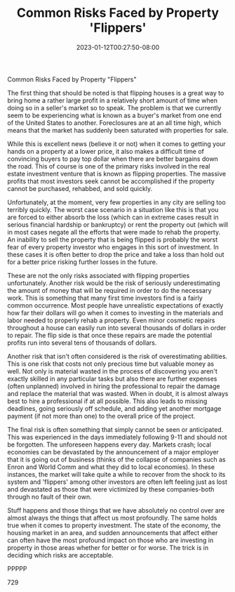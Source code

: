 ﻿---
title: "Common Risks Faced by Property 'Flippers'"
date: 2023-01-12T00:27:50-08:00
description: "Real Estate Tips for Web Success"
featured_image: "/images/Real Estate.jpg"
tags: ["Real Estate"]
---

Common Risks Faced by Property "Flippers"

The first thing that should be noted is that flipping houses is a great way to bring home a rather large profit in a relatively short amount of time when doing so in a seller's market so to speak. The problem is that we currently seem to be experiencing what is known as a buyer's market from one end of the United States to another. Foreclosures are at an all time high, which means that the market has suddenly been saturated with properties for sale.

While this is excellent news (believe it or not) when it comes to getting your hands on a property at a lower price, it also makes a difficult time of convincing buyers to pay top dollar when there are better bargains down the road. This of course is one of the primary risks involved in the real estate investment venture that is known as flipping properties. The massive profits that most investors seek cannot be accomplished if the property cannot be purchased, rehabbed, and sold quickly. 

Unfortunately, at the moment, very few properties in any city are selling too terribly quickly. The worst case scenario in a situation like this is that you are forced to either absorb the loss (which can in extreme cases result in serious financial hardship or bankruptcy) or rent the property out (which will in most cases negate all the efforts that were made to rehab the property. An inability to sell the property that is being flipped is probably the worst fear of every property investor who engages in this sort of investment. In these cases it is often better to drop the price and take a loss than hold out for a better price risking further losses in the future.

These are not the only risks associated with flipping properties unfortunately. Another risk would be the risk of seriously underestimating the amount of money that will be required in order to do the necessary work. This is something that many first time investors find is a fairly common occurrence. Most people have unrealistic expectations of exactly how far their dollars will go when it comes to investing in the materials and labor needed to properly rehab a property. Even minor cosmetic repairs throughout a house can easily run into several thousands of dollars in order to repair. The flip side is that once these repairs are made the potential profits run into several tens of thousands of dollars.

Another risk that isn't often considered is the risk of overestimating abilities. This is one risk that costs not only precious time but valuable money as well. Not only is material wasted in the process of discovering you aren't exactly skilled in any particular tasks but also there are further expenses (often unplanned) involved in hiring the professional to repair the damage and replace the material that was wasted. When in doubt, it is almost always best to hire a professional if at all possible. This also leads to missing deadlines, going seriously off schedule, and adding yet another mortgage payment (if not more than one) to the overall price of the project.

The final risk is often something that simply cannot be seen or anticipated. This was experienced in the days immediately following 9-11 and should not be forgotten. The unforeseen happens every day. Markets crash; local economies can be devastated by the announcement of a major employer that it is going out of business (thinks of the collapse of companies such as Enron and World Comm and what they did to local economies). In these instances, the market will take quite a while to recover from the shock to its system and 'flippers' among other investors are often left feeling just as lost and devastated as those that were victimized by these companies-both through no fault of their own. 

Stuff happens and those things that we have absolutely no control over are almost always the things that affect us most profoundly. The same holds true when it comes to property investment. The state of the economy, the housing market in an area, and sudden announcements that affect either can often have the most profound impact on those who are investing in property in those areas whether for better or for worse. The trick is in deciding which risks are acceptable.

PPPPP

729




